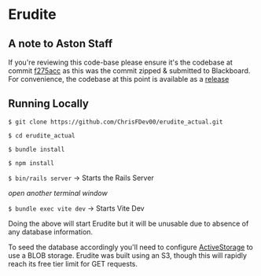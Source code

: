 # Erudite

## A note to Aston Staff
If you're reviewing this code-base please ensure it's the codebase at commit [f275acc](https://github.com/ChrisFDev00/erudite_actual/tree/f275acc364614bdbaaf58cee66defce4d0117e53) as this was the commit zipped & submitted to Blackboard. For convenience, the codebase at this point is available as a [release](https://github.com/ChrisFDev00/erudite_actual/releases/tag/Submitted) 
## Running Locally

`$ git clone https://github.com/ChrisFDev00/erudite_actual.git`

`$ cd erudite_actual`

`$ bundle install`

`$ npm install`

`$ bin/rails server` -> Starts the Rails Server

*open another terminal window*

`$ bundle exec vite dev` -> Starts Vite Dev


Doing the above will start Erudite but it will be unusable due to absence of any database information.

To seed the database accordingly you'll need to configure [ActiveStorage](https://guides.rubyonrails.org/active_storage_overview.html)
to use a BLOB storage. Erudite was built using an S3, though this will rapidly reach its free tier limit for GET requests.
